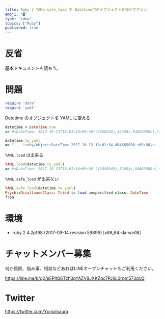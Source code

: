 ```yaml
---
title: Ruby | YAML.safe_load で Datetime型のオブジェクトを復元できない
emoji: "🖥"
type: "idea"
topics: ["Ruby"]
published: true
---
```


# 反省

基本ドキュメントを読もう。

# 問題

```rb
require 'date'
require 'yaml'
```

Datetime のオブジェクトを YAML に変える

```rb
datetime = DateTime.now
=> #<DateTime: 2017-10-13T18:01:34+09:00((2458040j,32494s,84665000n),+32400s,2299161j)>
```

```rb
datetime.to_yaml
=> "--- !ruby/object:DateTime 2017-10-13 18:01:34.084665000 +09:00\n...\n"
```

`YAML.load` は出来る

```rb
YAML.load(datetime.to_yaml)
=> #<DateTime: 2017-10-13T18:01:34+09:00 ((2458040j,32494s,84665000n),+32400s,2299161j)>
```

`YAML.safe_load` が出来ない

```rb
YAML.safe_load(datetime.to_yaml)
Psych::DisallowedClass: Tried to load unspecified class: DateTime
from
```

# 環境

- ruby 2.4.2p198 (2017-09-14 revision 59899) [x86_64-darwin16]








<!-- Update From Qiita API -->

# チャットメンバー募集


何か質問、悩み事、相談などあればLINEオープンチャットもご利用ください。

https://line.me/ti/g2/eEPltQ6Tzh3pYAZV8JXKZqc7PJ6L0rpm573dcQ





# Twitter


https://twitter.com/YumaInaura


<!-- Update From Qiita API -->


